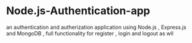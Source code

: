 # Node.js-Authentication-app
an authentication and autherization application using Node.js , Express.js and MongoDB , full functionality for register , login and logout as wll
